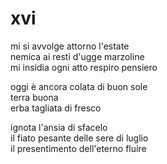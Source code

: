 # xvi

mi si avvolge attorno l'estate  
nemica ai resti d'ugge marzoline  
mi insidia ogni atto respiro pensiero

oggi è ancora colata di buon sole  
terra buona  
erba tagliata di fresco

ignota l'ansia di sfacelo  
il fiato pesante delle sere di luglio  
il presentimento dell'eterno fluire
